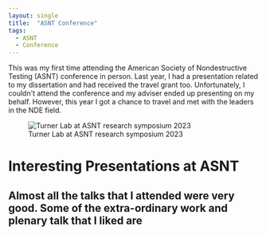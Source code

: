 ```yaml
---
layout: single
title:  "ASNT Conference"
tags:
  - ASNT
  - Conference
---
```

This was my first time attending the American Society of Nondestructive Testing (ASNT) conference in person. Last year, I had a presentation related to my dissertation and had received the travel grant too. Unfortunately, I couldn't attend the conference and my adviser ended up presenting on my behalf. However, this year I got a chance to travel and met with the leaders in the NDE field.</br>

<figure class="align-center">
  <img src="{{ site.url }}{{ site.baseurl }}/docs/assets/images/ASNT_group_photo.jpg" alt="Turner Lab at ASNT research symposium 2023">
  <figcaption>Turner Lab at ASNT research symposium 2023</figcaption>
</figure>

# Interesting Presentations at ASNT
Almost all the talks that I attended were very good. Some of the extra-ordinary work and plenary talk that I liked are 
- 